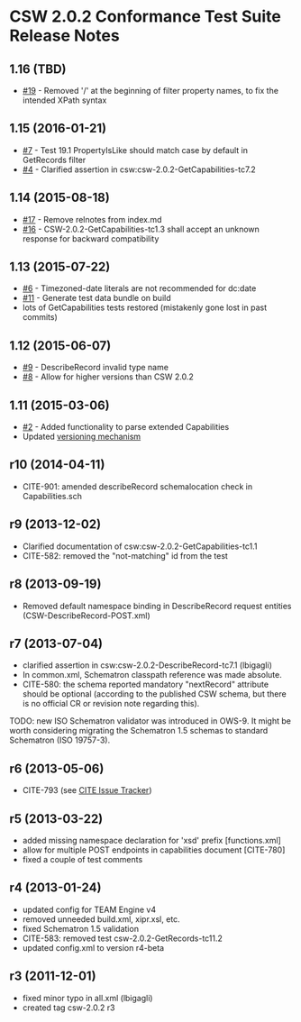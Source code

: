 # CSW 2.0.2 Conformance Test Suite Release Notes

## 1.16 (TBD)
- [#19](https://github.com/opengeospatial/ets-csw202/pull/19) - Removed '/' at the beginning of filter property names, to fix the intended XPath syntax

## 1.15 (2016-01-21)
- [#7](https://github.com/opengeospatial/ets-csw202/issues/7) - Test 19.1 PropertyIsLike should match case by default in GetRecords filter
- [#4](https://github.com/opengeospatial/ets-csw202/issues/4) - Clarified assertion in csw:csw-2.0.2-GetCapabilities-tc7.2

## 1.14 (2015-08-18)
- [#17](https://github.com/opengeospatial/ets-csw202/issues/17) - Remove relnotes from index.md
- [#16](https://github.com/opengeospatial/ets-csw202/issues/16) - CSW-2.0.2-GetCapabilities-tc1.3 shall accept an unknown response for backward compatibility

## 1.13 (2015-07-22)

- [#6](https://github.com/opengeospatial/ets-csw202/issues/6) - Timezoned-date literals are not recommended for dc:date
- [#11](https://github.com/opengeospatial/ets-csw202/issues/11) - Generate test data bundle on build
- lots of GetCapabilities tests restored (mistakenly gone lost in past commits)

## 1.12 (2015-06-07)

- [#9](https://github.com/opengeospatial/ets-csw202/issues/9) - DescribeRecord invalid type name 
- [#8](https://github.com/opengeospatial/ets-csw202/issues/8) - Allow for higher versions than CSW 2.0.2  

## 1.11 (2015-03-06)

- [#2](https://github.com/opengeospatial/ets-csw202/issues/2) - Added functionality to parse extended Capabilities
- Updated [versioning mechanism](https://github.com/opengeospatial/cite/wiki/OGC-Compliance-Testing-Tools)

## r10 (2014-04-11)

- CITE-901: amended describeRecord schemalocation check in Capabilities.sch

## r9 (2013-12-02) 

- Clarified documentation of csw:csw-2.0.2-GetCapabilities-tc1.1
- CITE-582: removed the "not-matching" id from the test

##  r8 (2013-09-19) 
- Removed default namespace binding in DescribeRecord request entities (CSW-DescribeRecord-POST.xml) 

##  r7 (2013-07-04) 

- clarified assertion in csw:csw-2.0.2-DescribeRecord-tc7.1 (lbigagli)
- In common.xml, Schematron classpath reference was made absolute.
- CITE-580: the schema reported mandatory "nextRecord" attribute should be optional (according to 
  the published CSW schema, but there is no official CR or revision note regarding this).

TODO: new ISO Schematron validator was introduced in OWS-9. It might be worth considering
migrating the Schematron 1.5 schemas to standard Schematron (ISO 19757-3).

## r6 (2013-05-06)

- CITE-793 (see [CITE Issue Tracker](http://cite.opengeospatial.org/issues "Public Issue Tracker"))

## r5 (2013-03-22)

- added missing namespace declaration for 'xsd' prefix [functions.xml]
- allow for multiple POST endpoints in capabilities document [CITE-780]
- fixed a couple of test comments

## r4 (2013-01-24)

- updated config for TEAM Engine v4
- removed unneeded build.xml, xipr.xsl, etc.
- fixed Schematron 1.5 validation
- CITE-583: removed test csw-2.0.2-GetRecords-tc11.2
- updated config.xml to version r4-beta

## r3 (2011-12-01)

- fixed minor typo in all.xml (lbigagli)
- created tag csw-2.0.2 r3
